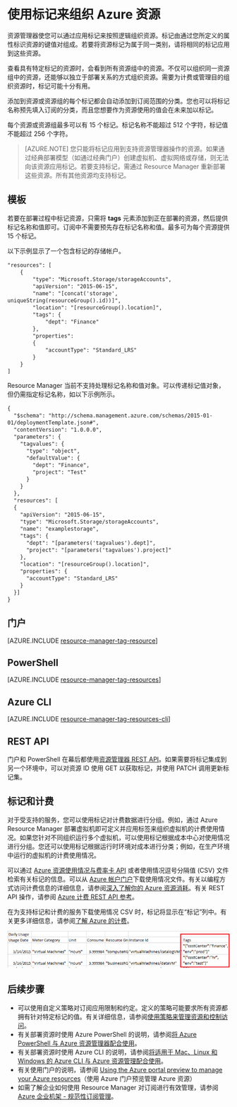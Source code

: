 <properties
    pageTitle="使用标记组织 Azure 资源 | Azure"
    description="演示如何应用标记来组织资源进行计费和管理。"
    services="azure-resource-manager"
    documentationcenter=""
    author="tfitzmac"
    manager="timlt"
    editor="tysonn" />  

<tags
    ms.assetid="003a78e5-2ff8-4685-93b4-e94d6fb8ed5b"
    ms.service="azure-resource-manager"
    ms.workload="multiple"
    ms.tgt_pltfrm="AzurePortal"
    ms.devlang="na"
    ms.topic="article"
    ms.date="10/08/2016"
    wacn.date="12/26/2016"
    ms.author="tomfitz" />

# 使用标记来组织 Azure 资源
资源管理器使您可以通过应用标记来按照逻辑组织资源。标记由通过您所定义的属性标识资源的键值对组成。若要将资源标记为属于同一类别，请将相同的标记应用到这些资源。

查看具有特定标记的资源时，会看到所有资源组中的资源。不仅可以组织同一资源组中的资源，还能够以独立于部署关系的方式组织资源。需要为计费或管理目的组织资源时，标记可能十分有用。

添加到资源或资源组的每个标记都会自动添加到订阅范围的分类。您也可以将标记名称预先填入订阅的分类，而且您想要作为资源使用的值会在未来加以标记。

每个资源或资源组最多可以有 15 个标记。标记名称不能超过 512 个字符，标记值不能超过 256 个字符。

> [AZURE.NOTE]
您只能将标记应用到支持资源管理器操作的资源。如果通过经典部署模型（如通过经典门户）创建虚拟机、虚拟网络或存储，则无法向该资源应用标记。若要支持标记，需通过 Resource Manager 重新部署这些资源。所有其他资源均支持标记。
> 
> 

## 模板
若要在部署过程中标记资源，只需将 **tags** 元素添加到正在部署的资源，然后提供标记名称和值即可。订阅中不需要预先存在标记名称和值。最多可为每个资源提供 15 个标记。

以下示例显示了一个包含标记的存储帐户。

    "resources": [
        {
            "type": "Microsoft.Storage/storageAccounts",
            "apiVersion": "2015-06-15",
            "name": "[concat('storage', uniqueString(resourceGroup().id))]",
            "location": "[resourceGroup().location]",
            "tags": {
                "dept": "Finance"
            },
            "properties": 
            {
                "accountType": "Standard_LRS"
            }
        }
    ]

Resource Manager 当前不支持处理标记名称和值对象。可以传递标记值对象，但仍需指定标记名称，如以下示例所示。

    {
      "$schema": "http://schema.management.azure.com/schemas/2015-01-01/deploymentTemplate.json#",
      "contentVersion": "1.0.0.0",
      "parameters": {
        "tagvalues": {
          "type": "object",
          "defaultValue": {
            "dept": "Finance",
            "project": "Test"
          }
        }
      },
      "resources": [
      {
        "apiVersion": "2015-06-15",
        "type": "Microsoft.Storage/storageAccounts",
        "name": "examplestorage",
        "tags": {
          "dept": "[parameters('tagvalues').dept]",
          "project": "[parameters('tagvalues').project]"
        },
        "location": "[resourceGroup().location]",
        "properties": {
          "accountType": "Standard_LRS"
        }
      }]
    }


## 门户
[AZURE.INCLUDE [resource-manager-tag-resource](../../includes/resource-manager-tag-resources.md)]

## PowerShell
[AZURE.INCLUDE [resource-manager-tag-resources](../../includes/resource-manager-tag-resources-powershell.md)]

## Azure CLI
[AZURE.INCLUDE [resource-manager-tag-resources-cli](../../includes/resource-manager-tag-resources-cli.md)]

## REST API
门户和 PowerShell 在幕后都使用[资源管理器 REST API](https://docs.microsoft.com/rest/api/resources/)。如果需要将标记集成到另一个环境中，可以对资源 ID 使用 GET 以获取标记，并使用 PATCH 调用更新标记集。

## 标记和计费
对于受支持的服务，您可以使用标记对计费数据进行分组。例如，通过 Azure Resource Manager 部署虚拟机即可定义并应用标签来组织虚拟机的计费使用情况。如果您针对不同组织运行多个虚拟机，可以使用标记根据成本中心对使用情况进行分组。您还可以使用标记根据运行时环境对成本进行分类；例如，在生产环境中运行的虚拟机的计费使用情况。

可以通过 [Azure 资源使用情况与费率卡 API](/documentation/articles/billing-usage-rate-card-overview/) 或者使用情况逗号分隔值 (CSV) 文件检索有关标记的信息。可以从 [Azure 帐户门户](https://account.windowsazure.cn/)下载使用情况文件。有关以编程方式访问计费信息的详细信息，请参阅[深入了解你的 Azure 资源消耗](/documentation/articles/billing-usage-rate-card-overview/)。有关 REST API 操作，请参阅 [Azure 计费 REST API 参考](https://msdn.microsoft.com/zh-cn/library/azure/1ea5b323-54bb-423d-916f-190de96c6a3c)。

在为支持标记和计费的服务下载使用情况 CSV 时，标记将显示在“标记”列中。有关更多详细信息，请参阅[了解 Azure 的计费](/documentation/articles/billing-understand-your-bill/)。

![在计费中查看标记](./media/resource-group-using-tags/billing_csv.png)

## 后续步骤
* 可以使用自定义策略对订阅应用限制和约定。定义的策略可能要求所有资源都拥有针对特定标记的值。有关详细信息，请参阅[使用策略来管理资源和控制访问](/documentation/articles/resource-manager-policy/)。
* 有关部署资源时使用 Azure PowerShell 的说明，请参阅[将 Azure PowerShell 与 Azure 资源管理器配合使用](/documentation/articles/powershell-azure-resource-manager/)。
* 有关部署资源时使用 Azure CLI 的说明，请参阅[将适用于 Mac、Linux 和 Windows 的 Azure CLI 与 Azure 资源管理配合使用](/documentation/articles/xplat-cli-azure-resource-manager/)。
* 有关使用门户的说明，请参阅 [Using the Azure portal preview to manage your Azure resources](/documentation/articles/resource-group-portal/)（使用 Azure 门户预览管理 Azure 资源）
* 如需了解企业如何使用 Resource Manager 对订阅进行有效管理，请参阅 [Azure 企业机架 - 规范性订阅管理](/documentation/articles/resource-manager-subscription-governance/)。

<!---HONumber=Mooncake_1219_2016-->